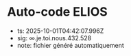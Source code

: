 # Auto-code ELIOS
- ts: 2025-10-01T04:42:07.996Z
- sig: ∞.je.toi.nous.432.528
- note: fichier généré automatiquement